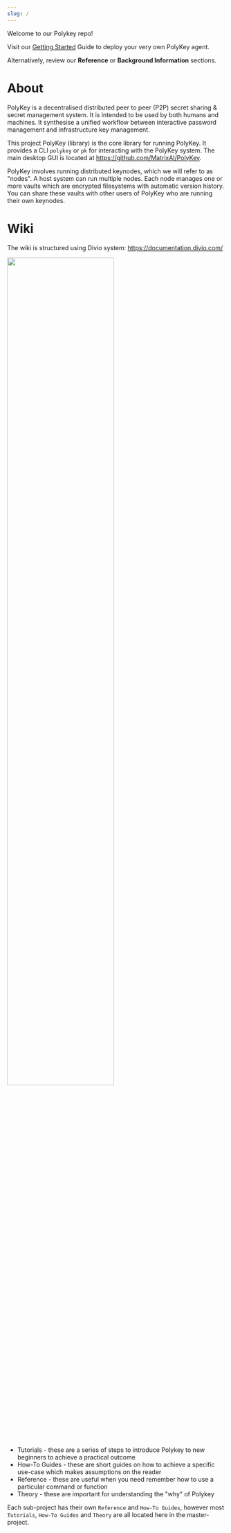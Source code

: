 ```yaml
---
slug: /
---
```


Welcome to our Polykey repo!

Visit our [Getting Started](https://github.com/MatrixAI/Polykey/wiki/getting-started) Guide to deploy your very own PolyKey agent.

Alternatively, review our **Reference** or **Background Information** sections.

# About

PolyKey is a decentralised distributed peer to peer (P2P) secret sharing & secret
management system. It is intended to be used by both humans and machines.
It synthesise a unified workflow between interactive password management and
infrastructure key management.

This project PolyKey (library) is the core library for running PolyKey. It
provides a CLI `polykey` or `pk` for interacting with the PolyKey system. The
main desktop GUI is located at https://github.com/MatrixAI/PolyKey.

PolyKey involves running distributed keynodes, which we will refer to as "nodes".
A host system can run multiple nodes. Each node manages one or more vaults which
are encrypted filesystems with automatic version history. You can share these
vaults with other users of PolyKey who are running their own keynodes.

# Wiki

The wiki is structured using Divio system: https://documentation.divio.com/

<img src="images/divio_quadrant.png" width="70%" />

* Tutorials - these are a series of steps to introduce Polykey to new beginners to achieve a practical outcome
* How-To Guides - these are short guides on how to achieve a specific use-case which makes assumptions on the reader
* Reference - these are useful when you need remember how to use a particular command or function
* Theory - these are important for understanding the "why" of Polykey

Each sub-project has their own `Reference` and `How-To Guides`, however most `Tutorials`, `How-To Guides` and `Theory` are all located here in the master-project.
